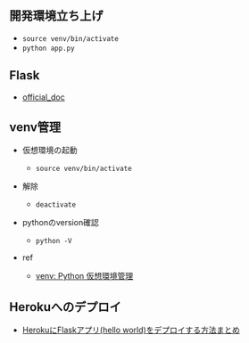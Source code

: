 ## 開発環境立ち上げ
- `source venv/bin/activate`
- `python app.py`

## Flask
- [official_doc](https://a2c.bitbucket.io/flask/)

## venv管理

- 仮想環境の起動
  - `source venv/bin/activate`
- 解除
  - `deactivate`
- pythonのversion確認
  - `python -V`

- ref
  - [venv: Python 仮想環境管理
](https://qiita.com/fiftystorm36/items/b2fd47cf32c7694adc2e)

## Herokuへのデプロイ
- [HerokuにFlaskアプリ(hello world)をデプロイする方法まとめ
](https://tanuhack.com/deploy-flask-heroku/)